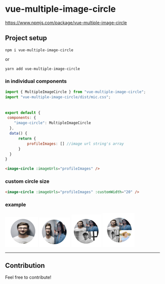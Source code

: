 # vue-multiple-image-circle

https://www.npmjs.com/package/vue-multiple-image-circle

## Project setup
```
npm i vue-multiple-image-circle
```

or

```
yarn add vue-multiple-image-circle
```



### in individual components
```js
import { MultipleImageCircle } from "vue-multiple-image-circle";
import "vue-multiple-image-circle/dist/mic.css";


export default {
 components: {
    "image-circle": MultipleImageCircle
  },
  data() {
      return {
          profileImages: [] //image url string's array
      }
  }
}
```


```html
<image-circle :imageUrls="profileImages" />
```

### custom circle size
```html
<image-circle :imageUrls="profileImages" :customWidth="20" />
```


### example

![](./src/assets/images/one.png?display=inline-block)
![](./src/assets/images/two.png?display=inline-block)
![](./src/assets/images/three.png?display=inline-block)
![](./src/assets/images/four.png?display=inline-block)



---
## Contribution
Feel free to contribute!
